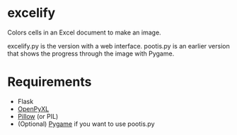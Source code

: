 # excelify
Colors cells in an Excel document to make an image.

excelify.py is the version with a web interface. pootis.py is an earlier version that shows the progress through the image with Pygame.

# Requirements
- Flask
- [OpenPyXL](http://openpyxl.readthedocs.org/en/latest/)
- [Pillow](http://python-pillow.github.io/) (or PIL)
- (Optional) [Pygame](http://www.pygame.org/hifi.html) if you want to use pootis.py
